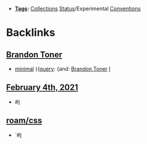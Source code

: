 - **[Tags](<Tags.md>):** [Collections](<Collections.md>) [Status](<Status.md>)/Experimental [Conventions](<Conventions.md>)

# Backlinks
## [Brandon Toner](<Brandon Toner.md>)
- [minimal](<minimal.md>) {{[query](<query.md>): {and: [Brandon Toner](<Brandon Toner.md>) [I](<I.md>)

## [February 4th, 2021](<February 4th, 2021.md>)
- #[I](<I.md>)

## [roam/css](<roam/css.md>)
- `#[I](<I.md>)

